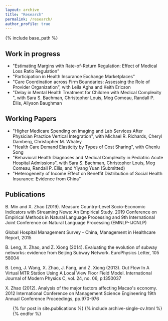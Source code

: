 ```yaml
---
layout: archive
title: "Research"
permalink: /research/
author_profile: true
---
```


{% include base_path %}

## Work in progress

* "Estimating Margins with Rate-of-Return Regulation: Effect of Medical Loss Ratio Regulation"
* "Participation in Health Insurance Exchange Marketplaces"
* "Care Coordination across Firm Boundaries: Assessing the Role of Provider Organization", with Leila Agha and Keith Ericson
* "Delay in Mental Health Treatment for Children with Medical Complexity ", with Sara S.
Bachman, Christopher Louis, Meg Comeau, Randall P. Ellis, Allyson Baughman


## Working Papers

* "Higher Medicare Spending on Imaging and Lab Services After Physician Practice Vertical Integration", with Michael R. Richards, Cheryl Damberg, Christopher M. Whaley
* "Health Care Demand Elasticity by Types of Cost Sharing", with Chenlu Song
* "Behavioral Health Diagnoses and Medical Complexity in Pediatric Acute Hospital Admissions", with Sara S. Bachman, Christopher Louis, Meg Comeau, Randall P. Ellis, and Yiyang Yuan (Submitted)
* "Heterogeneity of Income Effect on Beneffit Distribution of Social Health Insurance: Evidence
from China"

  
## Publications

B. Min and X. Zhao (2019). Measure Country-Level Socio-Economic Indicators with Streaming News: An Empirical Study. 2019 Conference on Empirical Methods in Natural Language Processing and 9th International Joint Conference on Natural Language Processing (EMNLP-IJCNLP)

Global Hospital Management Survey - China, Management in Healthcare Report, 2015

B. Leng, X. Zhao, and Z. Xiong (2014). Evaluating the evolution of subway networks: evidence from Beijing Subway Network. EuroPhysics Letter, 105 58004

B. Leng, J. Wang, X. Zhao, J. Fang, and Z. Xiong (2013). Out Flow In A Virtual MTR Station Using A Local View Floor Field Model. International Journal of Modern Physics C, vol. 24, no. 06, p.1350037

X. Zhao (2012). Analysis of the major factors affecting Macao's economy. 2012 International Conference on Management Science Engineering 19th Annual Conference Proceedings, pp.970-976

  <ul>{% for post in site.publications %}
    {% include archive-single-cv.html %}
  {% endfor %}</ul>
   
